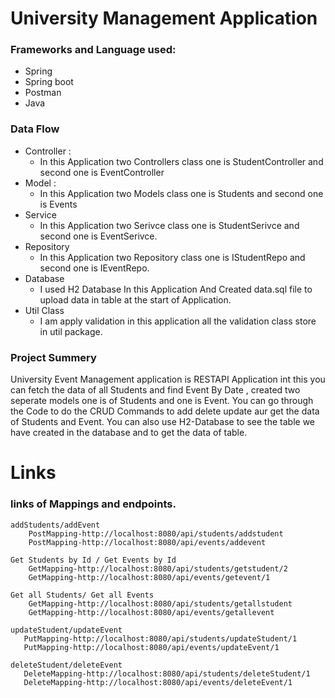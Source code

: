 #  University Management Application
### Frameworks and Language used:
 

* Spring
* Spring boot
* Postman
* Java

### Data Flow 
* Controller :
    * In this Application two Controllers class one is StudentController and second one is EventController
* Model :
    * In this Application two Models class one is Students  and second one is Events
* Service
  * In this Application two Serivce class one is StudentSerivce and second one is EventSerivce.
* Repository
  * In this Application two Repository class one is IStudentRepo and second one is IEventRepo.
* Database
  * I used H2 Database In this Application And Created data.sql file to upload data in table at the start of Application.
* Util Class
  * I am apply validation in this application all the validation class store in util package.

### Project Summery

University Event Management application is RESTAPI Application int this you can fetch the data of all Students and find Event By Date , created two seperate models one is of Students and one is Event. You can go through the Code to do the CRUD Commands to add delete update aur get the data of Students and Event. You can also use H2-Database to see the table we have created in the database and to get the data of table.

# Links

### links of Mappings and endpoints.

    addStudents/addEvent
        PostMapping-http://localhost:8080/api/students/addstudent
        PostMapping-http://localhost:8080/api/events/addevent
     
    Get Students by Id / Get Events by Id
        GetMapping-http://localhost:8080/api/students/getstudent/2
        GetMapping-http://localhost:8080/api/events/getevent/1
    
    Get all Students/ Get all Events
        GetMapping-http://localhost:8080/api/students/getallstudent
        GetMapping-http://localhost:8080/api/events/getallevent
    
    updateStudent/updateEvent
       PutMapping-http://localhost:8080/api/students/updateStudent/1
       PutMapping-http://localhost:8080/api/events/updateEvent/1
    
    deleteStudent/deleteEvent
       DeleteMapping-http://localhost:8080/api/students/deleteStudent/1
       DeleteMapping-http://localhost:8080/api/events/deleteEvent/1
      
 
 

